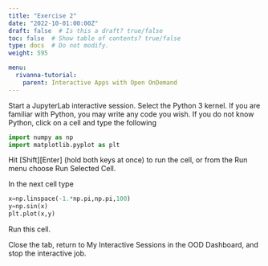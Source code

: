 ```yaml
---
title: "Exercise 2"
date: "2022-10-01:00:00Z"
draft: false  # Is this a draft? true/false
toc: false  # Show table of contents? true/false
type: docs  # Do not modify.
weight: 595

menu:
  rivanna-tutorial:
    parent: Interactive Apps with Open OnDemand
---
```


Start a JupyterLab interactive session.  Select the Python 3 kernel.  If you are familiar with Python, you may write any code you wish.  If you do not know Python, click on a cell and type the following

```python
import numpy as np
import matplotlib.pyplot as plt
```
Hit [Shift][Enter] (hold both keys at once) to run the cell, or from the Run menu choose Run Selected Cell.

In the next cell type
```python
x=np.linspace(-1.*np.pi,np.pi,100)
y=np.sin(x)
plt.plot(x,y)
```

Run this cell.  

Close the tab, return to My Interactive Sessions in the OOD Dashboard, and stop the interactive job.

 

